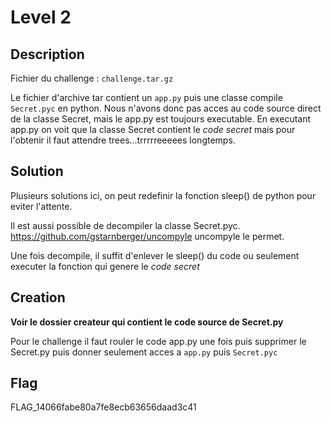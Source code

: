 # Level 2

## Description

Fichier du challenge : `challenge.tar.gz`

Le fichier d'archive tar contient un `app.py` puis une classe compile `Secret.pyc` en python. Nous n'avons donc pas acces au code source direct de la classe Secret, mais le app.py est toujours executable. En executant app.py on voit que la classe Secret contient le _code secret_ mais pour l'obtenir il faut attendre trees...trrrrreeeees longtemps.

## Solution

Plusieurs solutions ici, on peut redefinir la fonction sleep() de python pour eviter l'attente. 

Il est aussi possible de decompiler la classe Secret.pyc. https://github.com/gstarnberger/uncompyle uncompyle le permet. 

Une fois decompile, il suffit d'enlever le sleep() du code ou seulement executer la fonction qui genere le _code secret_

## Creation

**Voir le dossier createur qui contient le code source de Secret.py**

Pour le challenge il faut rouler le code app.py une fois puis supprimer le Secret.py puis donner seulement acces a `app.py` puis `Secret.pyc`

## Flag

FLAG_14066fabe80a7fe8ecb63656daad3c41
